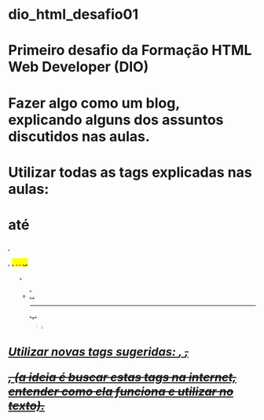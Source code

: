 # dio_html_desafio01

# Primeiro desafio da Formação HTML Web Developer (DIO)

# Fazer algo como um blog, explicando alguns dos assuntos discutidos nas aulas.

# Utilizar todas as tags explicadas nas aulas: <h1> até <h6>, <p>, <mark>, <small>, <i>, <u>, <strong>, <ol>, <ul>, <li>, <a>, <hr>, <sub>, <sup>, <blockquote>;

# Utilizar novas tags sugeridas: <font>, <del>, <p>, <abbr> (a ideia é buscar estas tags na internet, entender como ela funciona e utilizar no texto).
